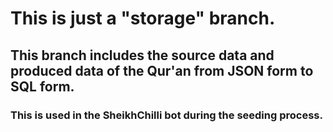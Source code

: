 # This is just a "storage" branch.
## This branch includes the source data and produced data of the Qur'an from JSON form to SQL form.
### This is used in the SheikhChilli bot during the seeding process.